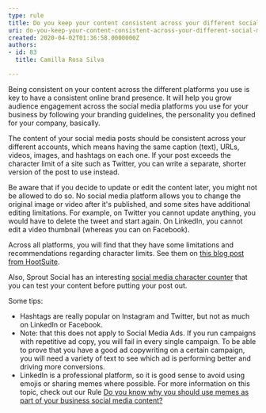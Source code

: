 ```yaml
---
type: rule
title: Do you keep your content consistent across your different social media platforms?
uri: do-you-keep-your-content-consistent-across-your-different-social-media-platforms
created: 2020-04-02T01:36:58.0000000Z
authors:
- id: 83
  title: Camilla Rosa Silva

---
```


 ​Being consistent on your content across the different platforms you use is key to have a consistent online brand presence. It will help you grow audience engagement across the social media platforms you use for your business by following your branding guidelines, the personality you defined for your company, basically.



 
​​​The content of your social media posts should be consistent across your different accounts, which means having the same caption (text), URLs, videos, images, and hashtags on each one. If your post exceeds the character limit of a site such as Twitter, you can write a separate, shorter version of the post to use instead.

Be aware that if you decide to update or edit the content later, you might not be allowed to do so. No social media platform allows you to change the original image or video after it's published, and some sites have additional editing limitations. For example, on Twitter you cannot update anything, you would have to delete the tweet and start again. On LinkedIn, you cannot edit a video thumbnail (whereas you can on Facebook).

Across all platforms, you will find that they have some limitations and recommendations regarding character limits. See them on [this blog post from HootSuite](https&#58;//blog.hootsuite.com/ideal-social-media-post-length/).

​Also, Sprout Social has an interesting [social media character counter](https&#58;//sproutsocial.com/insights/social-media-character-counter/) that you can test your content before putting your post out.

Some tips:

- Hashtags are really popular on Instagram and Twitter, but not as much on LinkedIn or Facebook.
- Note: that this does not apply to Social Media Ads. If you run campaigns with repetitive ad copy, you will fail in every single campaign. To be able to prove that you have a good ad copywriting on a certain campaign, you will need a variety of text to see which ad is performing better and driving more conversions.
- LinkedIn is a professional platform, so it is good sense to avoid using emojis or sharing memes where possible. For more information on this topic, check out our Rule [Do you know why you should use memes as part of your business social media content?​](/_layouts/15/FIXUPREDIRECT.ASPX?WebId=3dfc0e07-e23a-4cbb-aac2-e778b71166a2&amp;TermSetId=07da3ddf-0924-4cd2-a6d4-a4809ae20160&amp;TermId=a79d64e4-ed1b-441a-9db1-95e1777c7b12)




​

